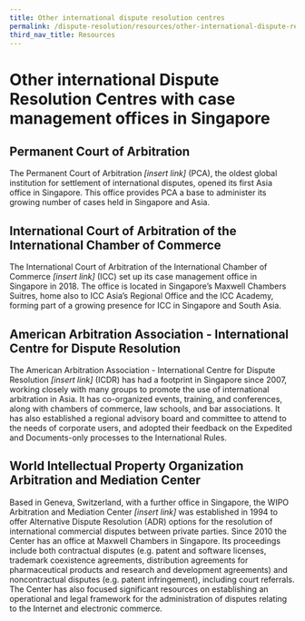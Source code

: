 ```yaml
---
title: Other international dispute resolution centres
permalink: /dispute-resolution/resources/other-international-dispute-resolution-centres/
third_nav_title: Resources
---
```


# Other international Dispute Resolution Centres with case management offices in Singapore

## <a name="pca"></a>Permanent Court of Arbitration 

The Permanent Court of Arbitration *[insert link]* (PCA), the oldest global institution for settlement of international disputes, opened its first Asia office in Singapore. This office provides PCA a base to administer its growing number of cases held in Singapore and Asia.

## <a name="ica-icc"></a>International Court of Arbitration of the International Chamber of Commerce 

The  International Court of Arbitration of the International Chamber of Commerce *[insert link]* (ICC) set up its case management office in Singapore in 2018. The office is located in Singapore’s Maxwell Chambers Suitres, home also to ICC Asia’s Regional Office and the ICC Academy, forming part of a growing presence for ICC in Singapore and South Asia.  

## <a name="aaa-icdr"></a>American Arbitration Association - International Centre for Dispute Resolution 

The American Arbitration Association - International Centre for Dispute Resolution *[insert link]* (ICDR) has had a footprint in Singapore since 2007, working closely with many groups to promote the use of international arbitration in Asia. It has co-organized events, training, and conferences, along with chambers of commerce, law schools, and bar associations. It has also established a regional advisory board and committee to attend to the needs of corporate users, and adopted their feedback on the Expedited and Documents-only processes to the International Rules.

## <a name="wipo-amc"></a>World Intellectual Property Organization Arbitration and Mediation Center 

Based in Geneva, Switzerland, with a further office in Singapore, the WIPO Arbitration and Mediation Center *[insert link]* was established in 1994 to offer Alternative Dispute Resolution (ADR) options for the resolution of international commercial disputes between private parties. Since 2010 the Center has an office at Maxwell Chambers in Singapore. Its proceedings include both contractual disputes (e.g. patent and software licenses, trademark coexistence agreements, distribution agreements for pharmaceutical products and research and development agreements) and noncontractual disputes (e.g. patent infringement), including court referrals. The Center has also focused significant resources on establishing an operational and legal framework for the administration of disputes relating to the Internet and electronic commerce.
